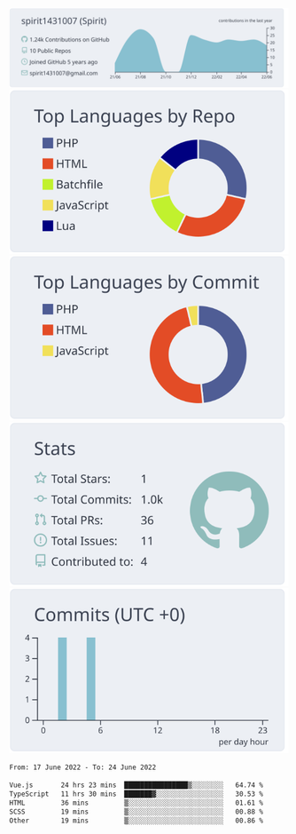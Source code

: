 [![](https://raw.githubusercontent.com/spirit1431007/spirit1431007/master/profile-summary-card-output/nord_bright/0-profile-details.svg)](https://git.io/spiritx)
[![](https://raw.githubusercontent.com/spirit1431007/spirit1431007/master/profile-summary-card-output/nord_bright/1-repos-per-language.svg)](https://git.io/spiritx) [![](https://raw.githubusercontent.com/spirit1431007/spirit1431007/master/profile-summary-card-output/nord_bright/2-most-commit-language.svg)](https://git.io/spiritx)
[![](https://raw.githubusercontent.com/spirit1431007/spirit1431007/master/profile-summary-card-output/nord_bright/3-stats.svg)](https://git.io/spiritx) [![](https://raw.githubusercontent.com/spirit1431007/spirit1431007/master/profile-summary-card-output/nord_bright/4-productive-time.svg)](https://git.io/spiritx)

<!--START_SECTION:waka-->

```text
From: 17 June 2022 - To: 24 June 2022

Vue.js       24 hrs 23 mins  ████████████████▒░░░░░░░░   64.74 %
TypeScript   11 hrs 30 mins  ███████▓░░░░░░░░░░░░░░░░░   30.53 %
HTML         36 mins         ▒░░░░░░░░░░░░░░░░░░░░░░░░   01.61 %
SCSS         19 mins         ▒░░░░░░░░░░░░░░░░░░░░░░░░   00.88 %
Other        19 mins         ▒░░░░░░░░░░░░░░░░░░░░░░░░   00.86 %
```

<!--END_SECTION:waka-->

